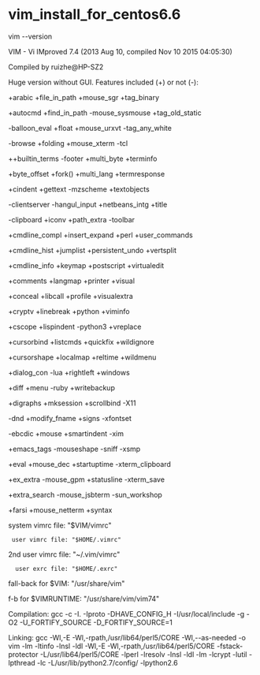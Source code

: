 # vim_install_for_centos6.6



vim --version

VIM - Vi IMproved 7.4 (2013 Aug 10, compiled Nov 10 2015 04:05:30)

Compiled by ruizhe@HP-SZ2

Huge version without GUI.  Features included (+) or not (-):

+arabic          +file_in_path    +mouse_sgr       +tag_binary

+autocmd         +find_in_path    -mouse_sysmouse  +tag_old_static

-balloon_eval    +float           +mouse_urxvt     -tag_any_white

-browse          +folding         +mouse_xterm     -tcl

++builtin_terms  -footer          +multi_byte      +terminfo

+byte_offset     +fork()          +multi_lang      +termresponse

+cindent         +gettext         -mzscheme        +textobjects

-clientserver    -hangul_input    +netbeans_intg   +title

-clipboard       +iconv           +path_extra      -toolbar

+cmdline_compl   +insert_expand   +perl            +user_commands

+cmdline_hist    +jumplist        +persistent_undo +vertsplit

+cmdline_info    +keymap          +postscript      +virtualedit

+comments        +langmap         +printer         +visual

+conceal         +libcall         +profile         +visualextra

+cryptv          +linebreak       +python          +viminfo

+cscope          +lispindent      -python3         +vreplace

+cursorbind      +listcmds        +quickfix        +wildignore

+cursorshape     +localmap        +reltime         +wildmenu

+dialog_con      -lua             +rightleft       +windows

+diff            +menu            -ruby            +writebackup

+digraphs        +mksession       +scrollbind      -X11

-dnd             +modify_fname    +signs           -xfontset

-ebcdic          +mouse           +smartindent     -xim

+emacs_tags      -mouseshape      -sniff           -xsmp

+eval            +mouse_dec       +startuptime     -xterm_clipboard

+ex_extra        -mouse_gpm       +statusline      -xterm_save

+extra_search    -mouse_jsbterm   -sun_workshop

+farsi           +mouse_netterm   +syntax

   system vimrc file: "$VIM/vimrc"

     user vimrc file: "$HOME/.vimrc"

 2nd user vimrc file: "~/.vim/vimrc"

      user exrc file: "$HOME/.exrc"

  fall-back for $VIM: "/usr/share/vim"

 f-b for $VIMRUNTIME: "/usr/share/vim/vim74"

Compilation: gcc -c -I. -Iproto -DHAVE_CONFIG_H   -I/usr/local/include  -g -O2 -U_FORTIFY_SOURCE -D_FORTIFY_SOURCE=1

Linking: gcc   -Wl,-E -Wl,-rpath,/usr/lib64/perl5/CORE   -Wl,--as-needed -o vim        -lm -ltinfo -lnsl   -ldl   -Wl,-E -Wl,-rpath,/usr/lib64/perl5/CORE  -fstack-protector  -L/usr/lib64/perl5/CORE -lperl -lresolv -lnsl -ldl -lm -lcrypt -lutil -lpthread -lc -L/usr/lib/python2.7/config/ -lpython2.6



